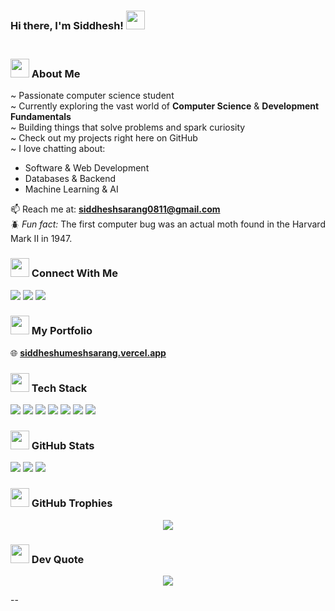 ### Hi there, I'm Siddhesh! <img src="https://emojis.slackmojis.com/emojis/images/1536351075/4594/blob-wave.gif" width="30" /> <br/><br/>


### <img src="https://emojis.slackmojis.com/emojis/images/1643514389/3643/cool-doge.gif" width="30" /> About Me

~ Passionate computer science student <br/>
~ Currently exploring the vast world of **Computer Science** & **Development Fundamentals** <br/>
~ Building things that solve problems and spark curiosity  
~ Check out my projects right here on GitHub  
~ I love chatting about:
- Software & Web Development  
- Databases & Backend  
- Machine Learning & AI  

📫 Reach me at: **siddheshsarang0811@gmail.com**  
🪲 *Fun fact:* The first computer bug was an actual moth found in the Harvard Mark II in 1947.



### <img src="https://emojis.slackmojis.com/emojis/images/1643515208/12261/earth-globe.gif?1643515208" width="30"/> Connect With Me

<p align="left">
  <a href="https://instagram.com/iamsid08"><img src="https://img.shields.io/badge/Instagram-%23E4405F?style=for-the-badge&logo=instagram&logoColor=white" /></a>
  <a href="https://linkedin.com/in/siddhesh-sarang-3a060a2a2"><img src="https://img.shields.io/badge/LinkedIn-%230077B5?style=for-the-badge&logo=linkedin&logoColor=white" /></a>
  <a href="https://x.com/iamsid08_"><img src="https://img.shields.io/badge/X-black?style=for-the-badge&logo=X&logoColor=white" /></a>
</p>



### <img src="https://emojis.slackmojis.com/emojis/images/1699659569/74744/huh.gif?1699659569" width="30"/> My Portfolio

🌐 [**siddheshumeshsarang.vercel.app**](https://siddheshumeshsarang.vercel.app)


### <img src="https://emojis.slackmojis.com/emojis/images/1643514620/6248/dumpster-fire.gif?1643514620" width="30"/> Tech Stack

<p align="left">
  <img src="https://img.shields.io/badge/JavaScript-%23323330?style=for-the-badge&logo=javascript&logoColor=%23F7DF1E" />
  <img src="https://img.shields.io/badge/React-%2320232a?style=for-the-badge&logo=react&logoColor=%2361DAFB" />
  <img src="https://img.shields.io/badge/Vercel-%23000000?style=for-the-badge&logo=vercel&logoColor=white" />
  <img src="https://img.shields.io/badge/MySQL-4479A1?style=for-the-badge&logo=mysql&logoColor=white" />
  <img src="https://img.shields.io/badge/C++-%2300599C?style=for-the-badge&logo=c%2B%2B&logoColor=white" />
  <img src="https://img.shields.io/badge/Git-%23F05033?style=for-the-badge&logo=git&logoColor=white" />
  <img src="https://img.shields.io/badge/Docker-%230db7ed?style=for-the-badge&logo=docker&logoColor=white" />
</p>



### <img src="https://emojis.slackmojis.com/emojis/images/1643514843/8559/this_is_fine.gif?1643514843" width="30"/> GitHub Stats

<p align="left">
  <img src="https://github-readme-stats.vercel.app/api?username=SIDDHESHUMESHSARANG&theme=github_dark&hide_border=true&include_all_commits=true&count_private=true" />
  <img src="https://github-readme-streak-stats.herokuapp.com/?user=SIDDHESHUMESHSARANG&theme=github_dark&hide_border=true" />
  <img src="https://github-readme-stats.vercel.app/api/top-langs/?username=SIDDHESHUMESHSARANG&theme=github_dark&hide_border=true&layout=compact" />
</p>



### <img src="https://emojis.slackmojis.com/emojis/images/1694915491/69089/pizza-trophy.png?1694915491" width="30"/> GitHub Trophies

<p align="center">
  <img src="https://github-profile-trophy.vercel.app/?username=SIDDHESHUMESHSARANG&theme=radical&no-frame=true&no-bg=false&margin-w=8" />
</p>


### <img src="https://emojis.slackmojis.com/emojis/images/1643515270/12920/air_quotes.gif?1643515270" width="30"/> Dev Quote

<p align="center">
  <img src="https://quotes-github-readme.vercel.app/api?type=vertical&theme=merko" />
</p>

--

<!-- Designed with ❤️ and markdown magic -->
